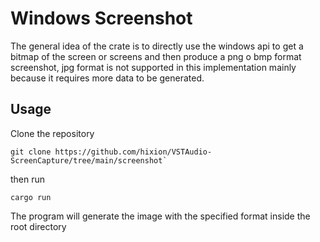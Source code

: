 # Windows Screenshot

The general idea of the crate is to directly use the windows api to get a bitmap of the screen or screens
and then produce a png o bmp format screenshot, jpg format is not supported in this implementation mainly because it requires more data to be generated.

## Usage 
  Clone the repository
  ```
  git clone https://github.com/hixion/VSTAudio-ScreenCapture/tree/main/screenshot`
  ```
  
  then run 

  ```
  cargo run
 
  ```
 The program will generate the image with the specified format inside the root directory
